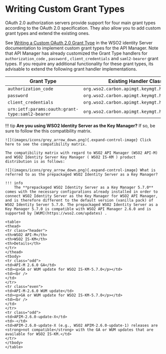 # Writing Custom Grant Types

OAuth 2.0 authorization servers provide support for four main grant types according to the OAuth 2.0 specification. They also allow you to add custom grant types and extend the existing ones.

See [Writing a Custom OAuth 2.0 Grant Type](https://docs.wso2.com/display/IS560/Writing+a+Custom+OAuth+2.0+Grant+Type) in the WSO2 identity Server documentation to implement custom grant types for the API Manager. Note that API Manager has already customized the Grant Type handlers for `authorization_code` , `password` , `client_credentials` and `saml2-bearer` grant types. If you require any additional functionality for these grant types, its advisable to extend the following grant handler implementations.

| Grant Type                                                               | Existing Handler Class (which can be extended if required)                                              |
|--------------------------------------------------------------------------|---------------------------------------------------------------------------------------------------------|
| `authorization_code`| `org.wso2.carbon.apimgt.keymgt.handlers.ExtendedAuthorizationCodeGrantHandler` |
| `password`| `org.wso2.carbon.apimgt.keymgt.handlers.ExtendedPasswordGrantHandler`|
| `client_credentials`| `org.wso2.carbon.apimgt.keymgt.handlers.ExtendedClientCredentialsGrantHandler` |
| `urn:ietf:params:oauth:grant-type:saml2-bearer` | `org.wso2.carbon.apimgt.keymgt.handlers.ExtendedSAML2BearerGrantHandler`|

!!! tip
    **Are you using WSO2 Identity Server as the Key Manager?** If so, be sure to follow the this compatibility matrix.

    ![](images/icons/grey_arrow_down.png){.expand-control-image} Click here to see the compatibility matrix.

    The compatibility matrix with regard to WSO2 API Manager (WSO2 API-M) and WSO2 Identity Server Key Manager ( WSO2 IS-KM ) product distribution is as follows:

    ![](images/icons/grey_arrow_down.png){.expand-control-image} What is referred to as the prepackaged WSO2 Identity Server as a Key Manager?

    !!! info
        The **prepackaged WSO2 Identity Server as a Key Manager 5.7.0** comes with the necessary configurations already installed in order to connect WSO2 Identity Server as the Key Manager for WSO2 API Manager, and is therefore different to the default version (vanilla pack) of WSO2 Identity Server 5.7.0. The prepackaged WSO2 Identity Server as a Key Manager 5.7.0 is compatible with WSO2 API Manager 2.6.0 and is supported by [WUM](https://wso2.com/updates) .

    <table>
    <thead>
    <tr class="header">
    <th>WSO2 API-M</th>
    <th>WSO2 IS-KM</th>
    <th>Details</th>
    </tr>
    </thead>
    <tbody>
    <tr class="odd">
    <td>API-M 2.6.0 GA</td>
    <td><p>GA or WUM update for WSO2 IS-KM-5.7.0</p></td>
    <td><br />
    </td>
    </tr>
    <tr class="even">
    <td>API-M-2.6.0 WUM update</td>
    <td><p>GA or WUM update for WSO2 IS-KM-5.7.0</p></td>
    <td><br />
    </td>
    </tr>
    <tr class="odd">
    <td>APIM-2.6.0-update-X</td>
    <td>-</td>
    <td>APIM-2.6.0-update-X (e.g., WSO2 APIM-2.6.0-update-1) releases are <strong>not compatible</strong> with the GA or WUM updates that are available for WSO2 IS-KM.</td>
    </tr>
    </tbody>
    </table>


